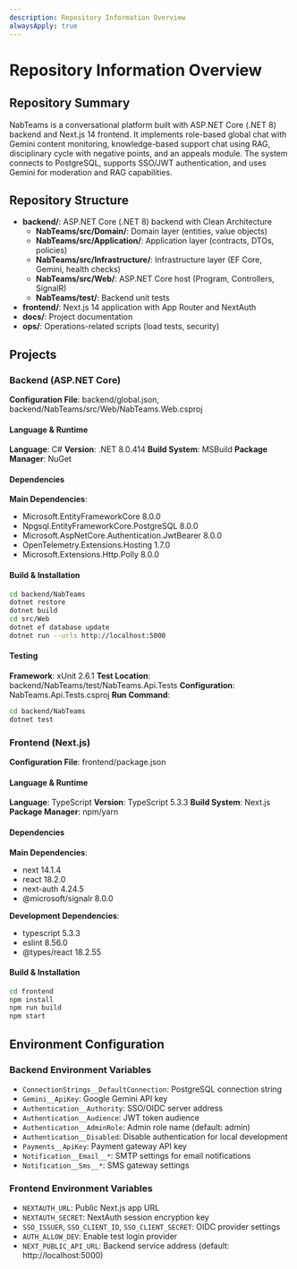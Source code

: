 ```yaml
---
description: Repository Information Overview
alwaysApply: true
---
```


# Repository Information Overview

## Repository Summary

NabTeams is a conversational platform built with ASP.NET Core (.NET 8) backend and Next.js 14 frontend. It implements role-based global chat with Gemini content monitoring, knowledge-based support chat using RAG, disciplinary cycle with negative points, and an appeals module. The system connects to PostgreSQL, supports SSO/JWT authentication, and uses Gemini for moderation and RAG capabilities.

## Repository Structure

- **backend/**: ASP.NET Core (.NET 8) backend with Clean Architecture
  - **NabTeams/src/Domain/**: Domain layer (entities, value objects)
  - **NabTeams/src/Application/**: Application layer (contracts, DTOs, policies)
  - **NabTeams/src/Infrastructure/**: Infrastructure layer (EF Core, Gemini, health checks)
  - **NabTeams/src/Web/**: ASP.NET Core host (Program, Controllers, SignalR)
  - **NabTeams/test/**: Backend unit tests
- **frontend/**: Next.js 14 application with App Router and NextAuth
- **docs/**: Project documentation
- **ops/**: Operations-related scripts (load tests, security)

## Projects

### Backend (ASP.NET Core)

**Configuration File**: backend/global.json, backend/NabTeams/src/Web/NabTeams.Web.csproj

#### Language & Runtime

**Language**: C#
**Version**: .NET 8.0.414
**Build System**: MSBuild
**Package Manager**: NuGet

#### Dependencies

**Main Dependencies**:

- Microsoft.EntityFrameworkCore 8.0.0
- Npgsql.EntityFrameworkCore.PostgreSQL 8.0.0
- Microsoft.AspNetCore.Authentication.JwtBearer 8.0.0
- OpenTelemetry.Extensions.Hosting 1.7.0
- Microsoft.Extensions.Http.Polly 8.0.0

#### Build & Installation

```bash
cd backend/NabTeams
dotnet restore
dotnet build
cd src/Web
dotnet ef database update
dotnet run --urls http://localhost:5000
```

#### Testing

**Framework**: xUnit 2.6.1
**Test Location**: backend/NabTeams/test/NabTeams.Api.Tests
**Configuration**: NabTeams.Api.Tests.csproj
**Run Command**:

```bash
cd backend/NabTeams
dotnet test
```

### Frontend (Next.js)

**Configuration File**: frontend/package.json

#### Language & Runtime

**Language**: TypeScript
**Version**: TypeScript 5.3.3
**Build System**: Next.js
**Package Manager**: npm/yarn

#### Dependencies

**Main Dependencies**:

- next 14.1.4
- react 18.2.0
- next-auth 4.24.5
- @microsoft/signalr 8.0.0

**Development Dependencies**:

- typescript 5.3.3
- eslint 8.56.0
- @types/react 18.2.55

#### Build & Installation

```bash
cd frontend
npm install
npm run build
npm start
```

## Environment Configuration

### Backend Environment Variables

- `ConnectionStrings__DefaultConnection`: PostgreSQL connection string
- `Gemini__ApiKey`: Google Gemini API key
- `Authentication__Authority`: SSO/OIDC server address
- `Authentication__Audience`: JWT token audience
- `Authentication__AdminRole`: Admin role name (default: admin)
- `Authentication__Disabled`: Disable authentication for local development
- `Payments__ApiKey`: Payment gateway API key
- `Notification__Email__*`: SMTP settings for email notifications
- `Notification__Sms__*`: SMS gateway settings

### Frontend Environment Variables

- `NEXTAUTH_URL`: Public Next.js app URL
- `NEXTAUTH_SECRET`: NextAuth session encryption key
- `SSO_ISSUER`, `SSO_CLIENT_ID`, `SSO_CLIENT_SECRET`: OIDC provider settings
- `AUTH_ALLOW_DEV`: Enable test login provider
- `NEXT_PUBLIC_API_URL`: Backend service address (default: http://localhost:5000)
